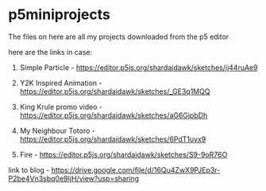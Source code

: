 # p5miniprojects

The files on here are all my projects downloaded from the p5 editor

here are the links in case:

1. Simple Particle - https://editor.p5js.org/shardaidawk/sketches/ij44ruAe9

2. Y2K Inspired Animation - https://editor.p5js.org/shardaidawk/sketches/_GE3q1MQQ

3. King Krule promo video - https://editor.p5js.org/shardaidawk/sketches/aG6GjpbDh

4. My Neighbour Totoro - https://editor.p5js.org/shardaidawk/sketches/6PdT1uyx9

5. Fire - https://editor.p5js.org/shardaidawk/sketches/S9-9oR76O

link to blog - https://drive.google.com/file/d/16Qu4ZwX9PJEp3r-P2be4Vn3sbq0e9IjH/view?usp=sharing
